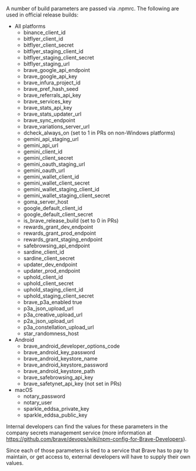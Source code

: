A number of build parameters are passed via .npmrc. The following are used in official release builds:

* All platforms
  * binance_client_id
  * bitflyer_client_id
  * bitflyer_client_secret
  * bitflyer_staging_client_id
  * bitflyer_staging_client_secret
  * bitflyer_staging_url
  * brave_google_api_endpoint
  * brave_google_api_key
  * brave_infura_project_id
  * brave_pref_hash_seed
  * brave_referrals_api_key
  * brave_services_key
  * brave_stats_api_key
  * brave_stats_updater_url
  * brave_sync_endpoint
  * brave_variations_server_url
  * dcheck_always_on (set to 1 in PRs on non-Windows platforms)
  * gemini_api_staging_url
  * gemini_api_url
  * gemini_client_id
  * gemini_client_secret
  * gemini_oauth_staging_url
  * gemini_oauth_url
  * gemini_wallet_client_id
  * gemini_wallet_client_secret
  * gemini_wallet_staging_client_id
  * gemini_wallet_staging_client_secret
  * goma_server_host
  * google_default_client_id
  * google_default_client_secret
  * is_brave_release_build (set to 0 in PRs)
  * rewards_grant_dev_endpoint
  * rewards_grant_prod_endpoint
  * rewards_grant_staging_endpoint
  * safebrowsing_api_endpoint
  * sardine_client_id
  * sardine_client_secret
  * updater_dev_endpoint
  * updater_prod_endpoint
  * uphold_client_id
  * uphold_client_secret
  * uphold_staging_client_id
  * uphold_staging_client_secret
  * brave_p3a_enabled true
  * p3a_json_upload_url
  * p3a_creative_upload_url
  * p2a_json_upload_url
  * p3a_constellation_upload_url 
  * star_randomness_host
* Android
  * brave_android_developer_options_code
  * brave_android_key_password
  * brave_android_keystore_name
  * brave_android_keystore_password
  * brave_android_keystore_path
  * brave_safebrowsing_api_key
  * brave_safetynet_api_key (not set in PRs)
* macOS
  * notary_password
  * notary_user
  * sparkle_eddsa_private_key
  * sparkle_eddsa_public_key

Internal developers can find the values for these parameters in the company secrets management service (more information at https://github.com/brave/devops/wiki/npm-config-for-Brave-Developers).

Since each of those parameters is tied to a service that Brave has to pay to maintain, or get access to, external developers will have to supply their own values.